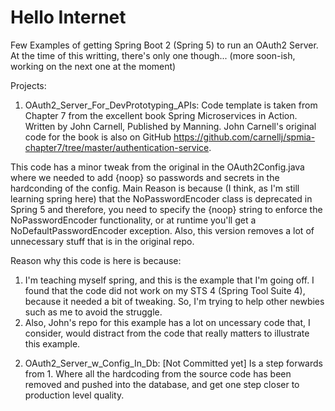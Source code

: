 # Hello Internet
Few Examples of getting Spring Boot 2 (Spring 5) to run an OAuth2 Server.
At the time of this writting, there's only one though... (more soon-ish, working on the next one at the moment)

Projects:
   1. OAuth2_Server_For_DevPrototyping_APIs: Code template is taken from Chapter 7 from the excellent book Spring Microservices in Action. Written by John Carnell, Published by Manning. John Carnell's original code for the book is also on GitHub https://github.com/carnellj/spmia-chapter7/tree/master/authentication-service.
   
   This code has a minor tweak from the original in the OAuth2Config.java where we needed to add {noop} so passwords and secrets in the hardconding of the config. Main Reason is because (I think, as I'm still learning spring here) that the NoPasswordEncoder class is deprecated in Spring 5 and therefore, you need to specify the {noop} string to enforce the NoPasswordEncoder functionality, or at runtime you'll get a NoDefaultPasswordEncoder exception. Also, this version removes a lot of unnecessary stuff that is in the original repo.

   Reason why this code is here is because:
   1) I'm teaching myself spring, and this is the example that I'm going off. I found that the code did not work on my STS 4 (Spring Tool Suite 4), because it needed a bit of tweaking. So, I'm trying to help other newbies such as me to avoid the struggle.
   2) Also, John's repo for this example has a lot on uncessary code that, I consider, would distract from the code that really matters to illustrate this example.
   
   2. OAuth2_Server_w_Config_In_Db: [Not Committed yet] Is a step forwards from 1. Where all the hardcoding from the source code has been removed and pushed into the database, and get one step closer to production level quality.
